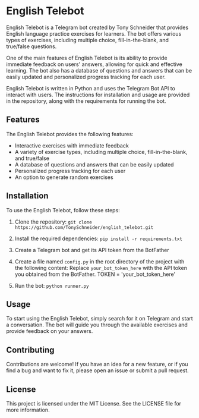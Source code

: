 English Telebot
================

English Telebot is a Telegram bot created by Tony Schneider that provides English language practice exercises for learners. The bot offers various types of exercises, including multiple choice, fill-in-the-blank, and true/false questions.

One of the main features of English Telebot is its ability to provide immediate feedback on users' answers, allowing for quick and effective learning. The bot also has a database of questions and answers that can be easily updated and personalized progress tracking for each user.

English Telebot is written in Python and uses the Telegram Bot API to interact with users. The instructions for installation and usage are provided in the repository, along with the requirements for running the bot.

Features
--------

The English Telebot provides the following features:

- Interactive exercises with immediate feedback
- A variety of exercise types, including multiple choice, fill-in-the-blank, and true/false
- A database of questions and answers that can be easily updated
- Personalized progress tracking for each user
- An option to generate random exercises

Installation
------------

To use the English Telebot, follow these steps:

1. Clone the repository: `git clone https://github.com/TonySchneider/english_telebot.git`
2. Install the required dependencies: `pip install -r requirements.txt`
3. Create a Telegram bot and get its API token from the BotFather
4. Create a file named `config.py` in the root directory of the project with the following content:
Replace `your_bot_token_here` with the API token you obtained from the BotFather. TOKEN = 'your_bot_token_here'

5. Run the bot: `python runner.py`

Usage
-----

To start using the English Telebot, simply search for it on Telegram and start a conversation. The bot will guide you through the available exercises and provide feedback on your answers.

Contributing
------------

Contributions are welcome! If you have an idea for a new feature, or if you find a bug and want to fix it, please open an issue or submit a pull request.

License
-------

This project is licensed under the MIT License. See the LICENSE file for more information.


